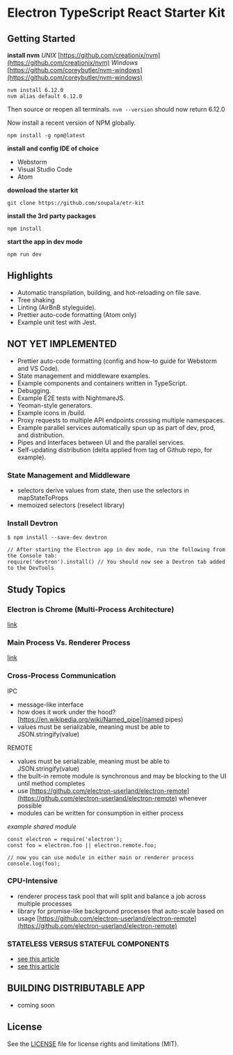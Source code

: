 # Electron TypeScript React Starter Kit

## Getting Started

**install nvm** _UNIX_ [https://github.com/creationix/nvm](https://github.com/creationix/nvm)
_Windows_ [https://github.com/coreybutler/nvm-windows](https://github.com/coreybutler/nvm-windows)

```
nvm install 6.12.0
nvm alias default 6.12.0
```

Then source or reopen all terminals. `nvm --version` should now return 6.12.0

Now install a recent version of NPM globally.

```
npm install -g npm@latest
```

**install and config IDE of choice**

* Webstorm
* Visual Studio Code
* Atom

**download the starter kit**

```
git clone https://github.com/soupala/etr-kit
```

**install the 3rd party packages**

```
npm install
```

**start the app in dev mode**

```
npm run dev
```

## Highlights

* Automatic transpilation, building, and hot-reloading on file save.
* Tree shaking
* Linting (AirBnB styleguide).
* Prettier auto-code formatting (Atom only)
* Example unit test with Jest.

## NOT YET IMPLEMENTED

* Prettier auto-code formatting (config and how-to guide for Webstorm and VS Code).
* State management and middleware examples.
* Example components and containers written in TypeScript.
* Debugging.
* Example E2E tests with NightmareJS.
* Yeoman-style generators.
* Example icons in /build.
* Proxy requests to multiple API endpoints crossing multiple namespaces.
* Example parallel services automatically spun up as part of dev, prod, and distribution.
* Pipes and Interfaces between UI and the parallel services.
* Self-updating distribution (delta applied from tag of Github repo, for example).

### State Management and Middleware

* selectors derive values from state, then use the selectors in mapStateToProps
* memoized selectors (reselect library)

### Install Devtron

```
$ npm install --save-dev devtron

// After starting the Electron app in dev mode, run the following from the Console tab:
require('devtron').install() // You should now see a Devtron tab added to the DevTools
```

## Study Topics

### Electron is Chrome (Multi-Process Architecture)

[link](https://www.chromium.org/developers/design-documents/multi-process-architecture)

### Main Process Vs. Renderer Process

[link](https://cdn-images-1.medium.com/max/1000/1*-zqAENneDn62xAKmrPTqnA.png)

### Cross-Process Communication

IPC

* message-like interface
* how does it work under the hood? [https://en.wikipedia.org/wiki/Named_pipe](named pipes)
* values must be serializable, meaning must be able to JSON.stringify(value)

REMOTE

* values must be serializable, meaning must be able to JSON.stringify(value)
* the built-in remote module is synchronous and may be blocking to the UI until method completes
* use
  [https://github.com/electron-userland/electron-remote](https://github.com/electron-userland/electron-remote)
  whenever possible
* modules can be written for consumption in either process

_example shared module_

```
const electron = require('electron');
const foo = electron.foo || electron.remote.foo;

// now you can use module in either main or renderer process
console.log(foo);
```

### CPU-Intensive

* renderer process task pool that will split and balance a job across multiple processes
* library for promise-like background processes that auto-scale based on usage
  [https://github.com/electron-userland/electron-remote](https://github.com/electron-userland/electron-remote)

### STATELESS VERSUS STATEFUL COMPONENTS

* [see this article](https://code.tutsplus.com/tutorials/stateful-vs-stateless-functional-components-in-react--cms-29541)
* [see this article](https://github.com/piotrwitek/react-redux-typescript-guide/blob/master/README.md)

## BUILDING DISTRIBUTABLE APP

* coming soon

## License

See the [LICENSE](LICENSE.md) file for license rights and limitations (MIT).
